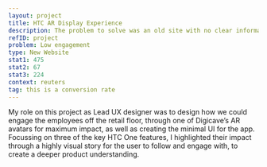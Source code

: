 ```yaml
---
layout: project
title: HTC AR Display Experience
description: The problem to solve was an old site with no clear information architecture was fucking confusing and ugly maaaan.
refID: project
problem: Low engagement
type: New Website
stat1: 475
stat2: 67
stat3: 224
context: reuters
tag: this is a conversion rate
---
```


My role on this project as Lead UX designer was to design how we could engage the employees off the retail floor, through one of Digicave’s AR avatars for maximum impact, as well as creating the minimal UI for the app. Focussing on three of the key HTC One features, I highlighted their impact through a highly visual story for the user to follow and engage with, to create a deeper product understanding.
